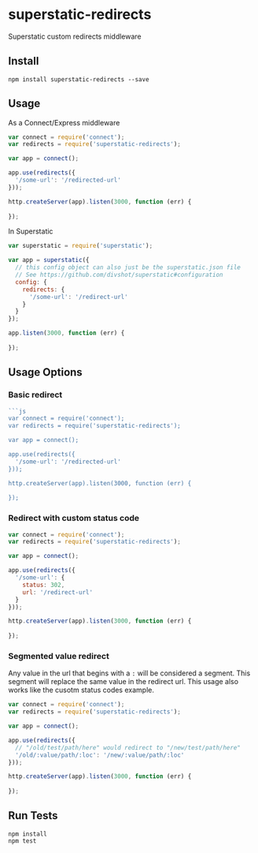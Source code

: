 # superstatic-redirects

Superstatic custom redirects middleware

## Install

```
npm install superstatic-redirects --save
```

## Usage

As a Connect/Express middleware

```js
var connect = require('connect');
var redirects = require('superstatic-redirects');

var app = connect();

app.use(redirects({
  '/some-url': '/redirected-url'  
}));

http.createServer(app).listen(3000, function (err) {
  
});
```

In Superstatic

```js
var superstatic = require('superstatic');

var app = superstatic({
  // this config object can also just be the superstatic.json file
  // See https://github.com/divshot/superstatic#configuration
  config: {
    redirects: {
      '/some-url': '/redirect-url'
    }
  }
});

app.listen(3000, function (err) {
  
});
```

## Usage Options

### Basic redirect

```js
```js
var connect = require('connect');
var redirects = require('superstatic-redirects');

var app = connect();

app.use(redirects({
  '/some-url': '/redirected-url'  
}));

http.createServer(app).listen(3000, function (err) {
  
});
```

### Redirect with custom status code

```js
var connect = require('connect');
var redirects = require('superstatic-redirects');

var app = connect();

app.use(redirects({
  '/some-url': {
    status: 302,
    url: '/redirect-url'
  }
}));

http.createServer(app).listen(3000, function (err) {
  
});
```

### Segmented value redirect

Any value in the url that begins with a `:` will be considered a segment. This segment will replace the same value in the redirect url. This usage also works like the cusotm status codes example.

```js
var connect = require('connect');
var redirects = require('superstatic-redirects');

var app = connect();

app.use(redirects({
  // "/old/test/path/here" would redirect to "/new/test/path/here"
  '/old/:value/path/:loc': '/new/:value/path/:loc'
}));

http.createServer(app).listen(3000, function (err) {
  
});
```

## Run Tests

```
npm install
npm test
```
